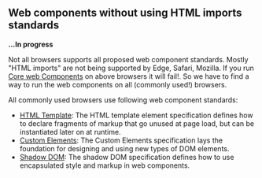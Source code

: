 ## Web components without using HTML imports standards
**...In progress**

Not all browsers supports all proposed web component standards. Mostly "HTML imports" are not being supported by Edge, Safari, Mozilla. If you run [Core web Components](../core-web-Components) on above browsers it will fail!. So we have to find a way to run the web components on all (commonly used!) browsers.

All commonly used browsers use following web component standards:
- [HTML Template](https://html.spec.whatwg.org/multipage/scripting.html#the-template-element/): The HTML template element specification defines how to declare fragments of markup that go unused at page load, but can be instantiated later on at runtime.
- [Custom Elements](https://w3c.github.io/webcomponents/spec/custom/): The Custom Elements specification lays the foundation for designing and using new types of DOM elements.
- [Shadow DOM](https://w3c.github.io/webcomponents/spec/shadow/): The shadow DOM specification defines how to use encapsulated style and markup in web components.

